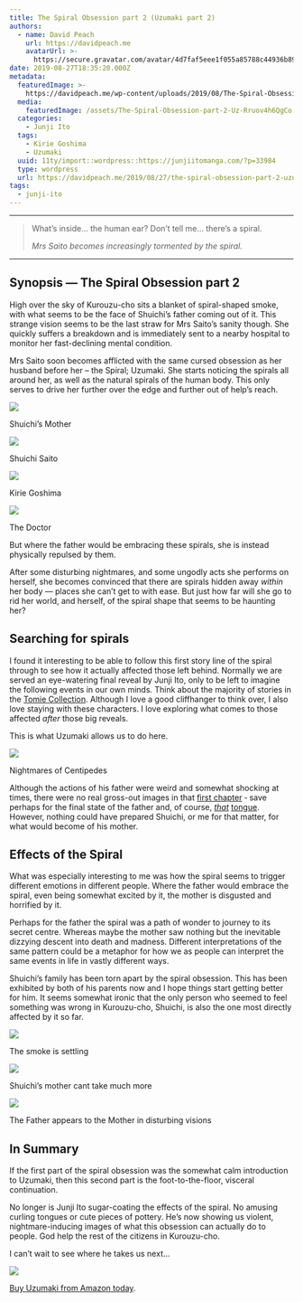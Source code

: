 ```yaml
---
title: The Spiral Obsession part 2 (Uzumaki part 2)
authors:
  - name: David Peach
    url: https://davidpeach.me
    avatarUrl: >-
      https://secure.gravatar.com/avatar/4d7faf5eee1f055a85788c44936b8995eaab6dfb004e7854ec747ccb272e91ee?s=96&d=mm&r=g
date: 2019-08-27T18:35:20.000Z
metadata:
  featuredImage: >-
    https://davidpeach.me/wp-content/uploads/2019/08/The-Spiral-Obsession-part-2-Uzumaki-1.jpg
  media:
    featuredImage: /assets/The-Spiral-Obsession-part-2-Uz-Rruov4h6QgCo.jpg
  categories:
    - Junji Ito
  tags:
    - Kirie Goshima
    - Uzumaki
  uuid: 11ty/import::wordpress::https://junjiitomanga.com/?p=33984
  type: wordpress
  url: https://davidpeach.me/2019/08/27/the-spiral-obsession-part-2-uzumaki-part-2/
tags:
  - junji-ito
---
```

* * *

> What’s inside… the human ear? Don’t tell me… there’s a spiral.
> 
> <cite>Mrs Saito becomes increasingly tormented by the spiral.</cite>

* * *

## Synopsis — The Spiral Obsession part 2

High over the sky of Kurouzu-cho sits a blanket of spiral-shaped smoke, with what seems to be the face of Shuichi’s father coming out of it. This strange vision seems to be the last straw for Mrs Saito’s sanity though. She quickly suffers a breakdown and is immediately sent to a nearby hospital to monitor her fast-declining mental condition.

Mrs Saito soon becomes afflicted with the same cursed obsession as her husband before her – the Spiral; Uzumaki. She starts noticing the spirals all around her, as well as the natural spirals of the human body. This only serves to drive her further over the edge and further out of help’s reach.

[![](/assets/Shuichis-Mother-1-1-300x300-kFIYRIOluO8b.jpg)](/assets/Shuichis-Mother-1-1-300x300-kFIYRIOluO8b.jpg)

Shuichi’s Mother

[![](/assets/Shuichi-Saito-1-1-300x300-L5WbHVqgDvo7.jpg)](/assets/Shuichi-Saito-1-1-300x300-L5WbHVqgDvo7.jpg)

Shuichi Saito

[![](/assets/Kirie-Goshima-1-1-300x300-g9nmGGi6QvIn.jpg)](/assets/Kirie-Goshima-1-1-300x300-g9nmGGi6QvIn.jpg)

Kirie Goshima

[![](/assets/The-Doctor-1-300x300-ZJNKFBGBCucS.jpg)](/assets/The-Doctor-1-300x300-ZJNKFBGBCucS.jpg)

The Doctor

But where the father would be embracing these spirals, she is instead physically repulsed by them.

After some disturbing nightmares, and some ungodly acts she performs on herself, she becomes convinced that there are spirals hidden away _within_ her body — places she can’t get to with ease. But just how far will she go to rid her world, and herself, of the spiral shape that seems to be haunting her?

## Searching for spirals

I found it interesting to be able to follow this first story line of the spiral through to see how it actually affected those left behind. Normally we are served an eye-watering final reveal by Junji Ito, only to be left to imagine the following events in our own minds. Think about the majority of stories in the [Tomie Collection](https://davidpeach.me/tag/tomie-collection/). Although I love a good cliffhanger to think over, I also love staying with these characters. I love exploring what comes to those affected _after_ those big reveals.

This is what Uzumaki allows us to do here.

[![](/assets/Nightmares-of-Centipedes-1-768-r49oKV1r1Dwe.jpg)](/assets/Nightmares-of-Centipedes-1-768-r49oKV1r1Dwe.jpg)

Nightmares of Centipedes

Although the actions of his father were weird and somewhat shocking at times, there were no real gross-out images in that [first chapter](https://davidpeach.me/the-spiral-obsession-part-1-uzumaki-part-1/) ‐ save perhaps for the final state of the father and, of course, _[that](https://davidpeach.me/the-spiral-obsession-part-1-uzumaki-part-1/#jp-carousel-33957)_ [tongue](https://davidpeach.me/the-spiral-obsession-part-1-uzumaki-part-1/#jp-carousel-33957). However, nothing could have prepared Shuichi, or me for that matter, for what would become of his mother.

## Effects of the Spiral

What was especially interesting to me was how the spiral seems to trigger different emotions in different people. Where the father would embrace the spiral, even being somewhat excited by it, the mother is disgusted and horrified by it.

Perhaps for the father the spiral was a path of wonder to journey to its secret centre. Whereas maybe the mother saw nothing but the inevitable dizzying descent into death and madness. Different interpretations of the same pattern could be a metaphor for how we as people can interpret the same events in life in vastly different ways.

Shuichi’s family has been torn apart by the spiral obsession. This has been exhibited by both of his parents now and I hope things start getting better for him. It seems somewhat ironic that the only person who seemed to feel something was wrong in Kurouzu-cho, Shuichi, is also the one most directly affected by it so far.

[![](/assets/The-smoke-is-settling-1-380x60-UybXClejMOo5.jpg)](/assets/The-smoke-is-settling-1-380x60-UybXClejMOo5.jpg)

The smoke is settling

![](/assets/Shuichis-mother-cant-take-much-w6Y4qCBwJg0j.jpg)

Shuichi’s mother cant take much more

[![](/assets/The-Father-appears-to-the-Moth-EXFPnRZ6yUDK.jpg)](/assets/The-Father-appears-to-the-Moth-EXFPnRZ6yUDK.jpg)

The Father appears to the Mother in disturbing visions

## In Summary

If the first part of the spiral obsession was the somewhat calm introduction to Uzumaki, then this second part is the foot-to-the-floor, visceral continuation.

No longer is Junji Ito sugar-coating the effects of the spiral. No amusing curling tongues or cute pieces of pottery. He’s now showing us violent, nightmare-inducing images of what this obsession can actually do to people. God help the rest of the citizens in Kurouzu-cho.

I can’t wait to see where he takes us next…

![](https://davidpeach.me/wp-content/uploads/2019/08/Uzumaki-Collection-Cover.jpg)

[Buy Uzumaki from Amazon today](https://amzn.to/2LbVDQ1).